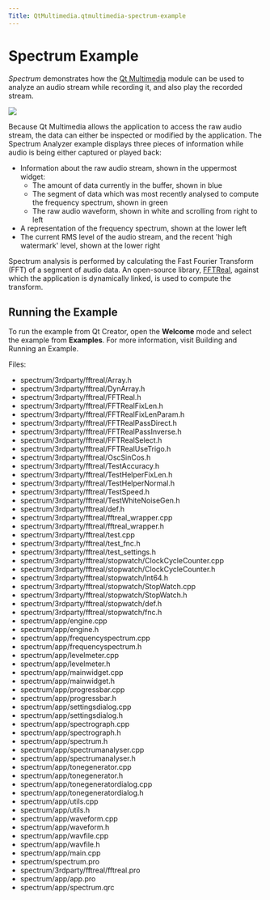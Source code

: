 ```yaml
---
Title: QtMultimedia.qtmultimedia-spectrum-example
---
```

        
Spectrum Example
================

<span class="subtitle"></span>
<span id="details"></span>
*Spectrum* demonstrates how the [Qt Multimedia](../QtMultimedia.qtmultimedia-index.md) module can be used to analyze an audio stream while recording it, and also play the recorded stream.

![](https://developer.ubuntu.com/static/devportal_uploaded/4d27424a-a30b-478b-b1b2-cfc87cd2d0a3-api/apps/qml/sdk-15.04.1/qtmultimedia-spectrum-example/images/spectrum-demo.png)

Because Qt Multimedia allows the application to access the raw audio stream, the data can either be inspected or modified by the application. The Spectrum Analyzer example displays three pieces of information while audio is being either captured or played back:

-   Information about the raw audio stream, shown in the uppermost widget:
    -   The amount of data currently in the buffer, shown in blue
    -   The segment of data which was most recently analysed to compute the frequency spectrum, shown in green
    -   The raw audio waveform, shown in white and scrolling from right to left
-   A representation of the frequency spectrum, shown at the lower left
-   The current RMS level of the audio stream, and the recent 'high watermark' level, shown at the lower right

Spectrum analysis is performed by calculating the Fast Fourier Transform (FFT) of a segment of audio data. An open-source library, [FFTReal](http://ldesoras.free.fr/prod.html), against which the application is dynamically linked, is used to compute the transform.

<span id="running-the-example"></span>
Running the Example
-------------------

To run the example from Qt Creator, open the **Welcome** mode and select the example from **Examples**. For more information, visit Building and Running an Example.

Files:

-   spectrum/3rdparty/fftreal/Array.h
-   spectrum/3rdparty/fftreal/DynArray.h
-   spectrum/3rdparty/fftreal/FFTReal.h
-   spectrum/3rdparty/fftreal/FFTRealFixLen.h
-   spectrum/3rdparty/fftreal/FFTRealFixLenParam.h
-   spectrum/3rdparty/fftreal/FFTRealPassDirect.h
-   spectrum/3rdparty/fftreal/FFTRealPassInverse.h
-   spectrum/3rdparty/fftreal/FFTRealSelect.h
-   spectrum/3rdparty/fftreal/FFTRealUseTrigo.h
-   spectrum/3rdparty/fftreal/OscSinCos.h
-   spectrum/3rdparty/fftreal/TestAccuracy.h
-   spectrum/3rdparty/fftreal/TestHelperFixLen.h
-   spectrum/3rdparty/fftreal/TestHelperNormal.h
-   spectrum/3rdparty/fftreal/TestSpeed.h
-   spectrum/3rdparty/fftreal/TestWhiteNoiseGen.h
-   spectrum/3rdparty/fftreal/def.h
-   spectrum/3rdparty/fftreal/fftreal\_wrapper.cpp
-   spectrum/3rdparty/fftreal/fftreal\_wrapper.h
-   spectrum/3rdparty/fftreal/test.cpp
-   spectrum/3rdparty/fftreal/test\_fnc.h
-   spectrum/3rdparty/fftreal/test\_settings.h
-   spectrum/3rdparty/fftreal/stopwatch/ClockCycleCounter.cpp
-   spectrum/3rdparty/fftreal/stopwatch/ClockCycleCounter.h
-   spectrum/3rdparty/fftreal/stopwatch/Int64.h
-   spectrum/3rdparty/fftreal/stopwatch/StopWatch.cpp
-   spectrum/3rdparty/fftreal/stopwatch/StopWatch.h
-   spectrum/3rdparty/fftreal/stopwatch/def.h
-   spectrum/3rdparty/fftreal/stopwatch/fnc.h
-   spectrum/app/engine.cpp
-   spectrum/app/engine.h
-   spectrum/app/frequencyspectrum.cpp
-   spectrum/app/frequencyspectrum.h
-   spectrum/app/levelmeter.cpp
-   spectrum/app/levelmeter.h
-   spectrum/app/mainwidget.cpp
-   spectrum/app/mainwidget.h
-   spectrum/app/progressbar.cpp
-   spectrum/app/progressbar.h
-   spectrum/app/settingsdialog.cpp
-   spectrum/app/settingsdialog.h
-   spectrum/app/spectrograph.cpp
-   spectrum/app/spectrograph.h
-   spectrum/app/spectrum.h
-   spectrum/app/spectrumanalyser.cpp
-   spectrum/app/spectrumanalyser.h
-   spectrum/app/tonegenerator.cpp
-   spectrum/app/tonegenerator.h
-   spectrum/app/tonegeneratordialog.cpp
-   spectrum/app/tonegeneratordialog.h
-   spectrum/app/utils.cpp
-   spectrum/app/utils.h
-   spectrum/app/waveform.cpp
-   spectrum/app/waveform.h
-   spectrum/app/wavfile.cpp
-   spectrum/app/wavfile.h
-   spectrum/app/main.cpp
-   spectrum/spectrum.pro
-   spectrum/3rdparty/fftreal/fftreal.pro
-   spectrum/app/app.pro
-   spectrum/app/spectrum.qrc

